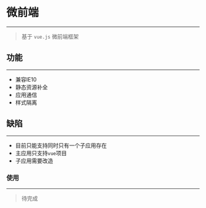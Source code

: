 # 微前端
---
> 基于 `vue.js` 微前端框架

## 功能
----
* 兼容IE10
* 静态资源补全
* 应用通信
* 样式隔离

## 缺陷
---
* 目前只能支持同时只有一个子应用存在
* 主应用只支持`vue`项目
* 子应用需要改造


### 使用
----
> 待完成

